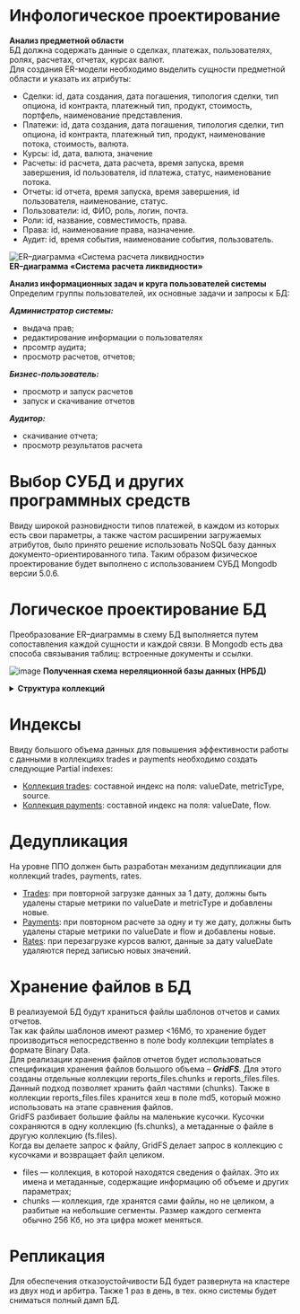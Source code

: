 # Инфологическое проектирование
**Анализ предметной области** </br>
БД должна содержать данные о сделках, платежах, пользователях, ролях, расчетах, отчетах, курсах валют.</br>
Для создания ER-модели необходимо выделить сущности предметной области и указать их атрибуты:
- Сделки: id, дата создания, дата погашения, типология сделки, тип опциона, id контракта, платежный тип, продукт, стоимость, портфель, наименование представления.
- Платежи: id, дата создания, дата погашения, типология сделки, тип опциона, id контракта, платежный тип, продукт, наименование потока, стоимость, валюта.
- Курсы: id, дата, валюта, значение
- Расчеты: id расчета, дата расчета, время запуска, время завершения, id пользователя, id платежа, статус, наименование потока.
- Отчеты: id отчета, время запуска, время завершения, id пользователя, наименование, статус.
- Пользователи: id, ФИО, роль, логин, почта.
- Роли: id, название, совместимость, права.
- Права: id, наименование права, назначение.
- Аудит: id, время события, наименование события, пользователь.


![ER–диаграмма «Система расчета ликвидности»](https://github.com/user-attachments/assets/db964de2-4a62-4bb6-a08b-17835ecbe9c1)</br>
**ER–диаграмма «Система расчета ликвидности»** </br>


**Анализ информационных задач и круга пользователей системы**</br>
Определим группы пользователей, их основные задачи и запросы к БД:</br>

***Администратор системы:***
- выдача прав;
- редактирование информации о пользователях
- прсомтр аудита;
- просмотр расчетов, отчетов;

***Бизнес-пользователь:***
- просмотр и запуск расчетов
- запуск и скачивание отчетов
  
***Аудитор:***
- скачивание отчета;
- просмотр результатов расчета

# Выбор СУБД и других программных средств
Ввиду широкой разновидности типов платежей, в каждом из которых есть свои параметры, а также частом расширении загружаемых атрибутов, было принято решение использовать NoSQL базу данных документо-ориентированного типа. Таким образом физическое проектирование будет выполнено с использованием СУБД Mongodb версии 5.0.6.

# Логическое проектирование БД
Преобразование ER–диаграммы в схему БД выполняется путем сопоставления каждой сущности и каждой связи. В Mongodb есть два способа связывания таблиц: встроенные документы и ссылки.

![image](https://github.com/user-attachments/assets/9d476a54-58ce-4af4-9781-09973ead2bc5)
**Полученная схема нереляционной базы данных (НРБД)**

<details>


**<summary>Структура коллекций</summary>**

Таблица 1. Схема отношения Сделки (trades)
  |Содержание поля|Имя поля|Тип|Примечания|
|-|--------|----|---------------|
|Идентификатор|_id|ObjectId|**первичный ключ**
|Дата|valueDate|Timestamp|обязательное поле,<br/> в составе индекса, <br/> используется в дедупликации
|Стоимость|value|Double|обязательное поле
|Тип метрики|metricType|String|обязательное поле, <br/> в составе индекса, <br/>
|Источник|source|String|обязательное поле, <br/> в составе индекса
|Название представления|view|String|обязательное поле
|Инструмент|instrument|String|обязательное поле,<br/> (пример: USD/RUB)
|Портфель|portfolio|String|обязательное поле
|Номер контракта|contractNumber|Integer|обязательное поле
|Дата погашения|maturityDate|Date|обязательное поле
|Номер сделки|tradeNumber|Integer|обязательное поле
|Тип сделки|tradeType|String|обязательное поле
|Дата заключения сделки|tradeDate|Date|обязательное поле
|Валюта|currency|String|обязательное поле|

Таблица 2. Схема отношения Курсы (rates)
  |Содержание поля|Имя поля|Тип|Примечания|
|-|--------|----|---------------|
|Идентификатор|_id|ObjectId|**первичный ключ**
|Дата|valueDate|Timestamp|обязательное поле,<br/> дедупликация по дате
|Курс|value|Double|обязательное поле
|Валюта|currency|String|обязательное поле
|Валютная пара|currencyRate|String|обязательное поле
|Время загрузки|dateTime|Timestamp|обязательное поле|

Таблица 3.Схема отношения Статистика расчетов (calculationStatistics)
  |Содержание поля|Имя поля|Тип|Примечания|
|-|--------|----|---------------|
|Идентификатор|_id|ObjectId|**первичный ключ**
|Наименование расчета|calculatorName|String|обязательное поле,<br/> дедупликация по дате
|Пользователь запустил расчет|userName|String|обязательное поле,<br/> ***ссылка на коллекцию users***
|Дата создания|createDate|Timestamp|обязательное поле
|Дата расчета|generateDate|Date|обязательное поле
|Наименование потока|dataFlow|String|обязательное поле
|Статус расчета|status|String|обязательное поле|

Таблица 4. Схема отношения Платежи (payments)
  |Содержание поля|Имя поля|Тип|Примечания|
|-|--------|----|---------------|
|Идентификатор|_id|ObjectId|**первичный ключ**
|Дата|valueDate|Timestamp|обязательное поле,<br/> в составе индекса, <br/> используется в дедупликации
|Стоимость|value|Double|обязательное поле
|Тип метрики|flow|String|обязательное поле, <br/> в составе индекса, <br/> используется в дедупликации
|Инструмент|instrument|String|обязательное поле
|Портфель|portfolio|String|обязательное поле
|***Курс валюты***|***currencyRate*** <br/> currencyRate.currency <br/> currencyRate.value|***Array*** <br/> String <br/> Double |***Вложенный документ из коллекции rates***
|Номер контракта|contractNumber|Integer|обязательное поле
|Дата погашения|maturityDate|Date|обязательное поле
|Номер сделки|tradeNumber|Integer|обязательное поле
|Тип сделки|tradeType|String|обязательное поле <br/> (internal/external)
|Дата заключения сделки|tradeDate|Date|обязательное поле
|Тип транзакции|transactionType|String|обязательное поле <br/> (call/put)
|Опцион на покупку/продажу|buysell|String|обязательное поле
|Организация|legalEntity|String|обязательное поле
|Тип опциона|optionType|String|обязательное поле <br/> (american,european)
|Тип платежа|paymentType|String|обязательное поле <br/> (Forecast, Premium)
|Дата погашения|paymentDate|Date|обязательное поле
|***Данные по расчету***|***calculationData*** <br/> calculationData._id <br/> calculationData.name|***Array*** <br/> ObjectId <br/> String |***Вложенный документ из коллекции calculationStatistics***|

Таблица 5. Схема отношения Отчеты (reportsTasks) 
  |Содержание поля|Имя поля|Тип|Примечания|
|-|--------|----|---------------|
|Идентификатор|_id|ObjectId|**первичный ключ**
|Наименование отчета|reportName|String|обязательное поле
|Идентификатор шаблона|template_id|ObjectId|обязательное поле, <br/> ***ссылка на коллекцию templates***
|Отчетная дата|reportDate|Date|обязательное поле
|Наименование потока|flow|String|обязательное поле
|***Имя файла***|***file*** <br/> file._id <br/> file.filename |***Array*** <br/> ObjectId <br/> String|***Вложенный документ из коллекции reports_files.files***
|Формат файла|format|String|обязательное поле
|Дата создания|generateDate|Timestamp|обязательное поле
|Имя пользователя|creator|String|обязательное поле, <br/> ***ссылка на коллекцию users***
|Статус отчета|reportStatus|String|обязательное поле|

Таблица 6. Схема отношения Шаблоны (templates)
  |Содержание поля|Имя поля|Тип|Примечания|
|-|--------|----|---------------|
|Идентификатор|_id|ObjectId|**первичный ключ**
|Наименование шаблона|templateName|String|обязательное поле, <br/> ***уникальное поле***
|Дата создания|createDate|Timestamp|обязательное поле
|Имя пользователя|creator|String|обязательное поле
|Файл |body|Binary Data|обязательное поле|

Таблица 7. Схема отношения Файлы отчетов (reports_files.files)
  |Содержание поля|Имя поля|Тип|Примечания|
|-|--------|----|---------------|
|Идентификатор|_id|ObjectId|**первичный ключ**
|Имя файла|filename|String|обязательное поле
|Длина|length|Integer|обязательное поле
|Дата обновления|uploadDate|Timestamp|обязательное поле
|Размер чанка|chunkSize|Integer|обязательное поле
|Хеш|md5|String|обязательное поле|

Таблица 8. Схема отношения Части файлов отчетов (reports_files.chunks)
  |Содержание поля|Имя поля|Тип|Примечания|
|-|--------|----|---------------|
|Идентификатор|_id|ObjectId|**первичный ключ**
|Идентификатор файла|file_id|ObjectId|обязательное поле
|Содержимое|data|Binary Data|обязательное поле|

Таблица 9. Схема отношения Пользователи (users)
  |Содержание поля|Имя поля|Тип|Примечания|
|-|--------|----|---------------|
|Идентификатор|_id|ObjectId|**первичный ключ**
|Логин|login|String|обязательное поле, <br/> ***уникальное поле***
|ФИО|email|String|обязательное поле, <br/> ***уникальное поле***
|Почта|uploadDate|String|обязательное поле
|Статус|isFired|Boolean|обязательное поле
|Дата изменения|createDate|Timestamp|обязательное поле
|***Роль***|***role*** <br/> role.name <br/> role.permissions|Boolean <br/> String  <br/>String|***Вложенный документ из коллекции roles***|

Таблица 10. Схема отношения Роли (roles)
  |Содержание поля|Имя поля|Тип|Примечания|
|-|--------|----|---------------|
|Идентификатор|_id|ObjectId|**первичный ключ**
|Наименование|name|String|обязательное поле
|Права|permissions|Array|обязательное поле|

Таблица 11. Схема отношения Аудит (audit)
  |Содержание поля|Имя поля|Тип|Примечания|
|-|--------|----|---------------|
|Идентификатор|_id|ObjectId|**первичный ключ**
|ФИО|userName|String|обязательное поле <br/>  ***ссылка на коллекцию users***
|Дата события|dateTime|Timestamp|обязательное поле
|Тип события|dateTime|String|обязательное поле
|Описание|description|String| |

</details>


# Индексы
Ввиду большого объема данных для повышения эффективности работы с данными в коллекциях trades и payments необходимо создать следующие Partial indexes: <br/>
- <u>Коллекция trades</u>: составной индекс на поля: valueDate, metricType, source.
- <u>Коллекция payments</u>: составной индекс на поля: valueDate, flow.

# Дедупликация
На уровне ППО должен быть разработан механизм дедупликации для коллекций trades, payments, rates.<br/>
- <u>Trades</u>: при повторной загрузке данных за 1 дату, должны быть удалены старые метрики по valueDate и metricType и добавлены новые.
- <u>Payments</u>: при повторном расчете за одну и ту же дату, должны быть удалены старые метрики по valueDate и flow и добавлены новые.
- <u>Rates</u>: при перезагрузке курсов валют, данные за дату valueDate удаляются перед записью новых значений.


# Хранение файлов в БД
В реализуемой БД будут храниться файлы шаблонов отчетов и самих отчетов. <br/>
Так как файлы шаблонов имеют размер <16Мб, то хранение будет производиться непосредственно в поле body коллекции templates в формате Binary Data.<br/>
Для реализации хранения файлов отчетов будет использоваться спецификация хранения файлов большого объема – ***GridFS***. Для этого созданы отдельные коллекции reports_files.chunks и reports_files.files. Данный подход позволяет хранить файл частями (chunks). Также в коллекции reports_files.files хранится хеш в поле md5, который можно использовать на этапе сравнения файлов.<br/>
GridFS разбивает большие файлы на маленькие кусочки. Кусочки сохраняются в одну коллекцию (fs.chunks), а метаданные о файле в другую коллекцию (fs.files). <br/>
Когда вы делаете запрос к файлу, GridFS делает запрос в коллекцию с кусочками и возвращает файл целиком.
- files — коллекция, в которой находятся сведения о файлах. Это их имена и метаданные, содержащие информацию об объеме и других параметрах;
- chunks — коллекция, где хранятся сами файлы, но не целиком, а разбитые на небольшие сегменты. Размер каждого сегмента обычно 256 Кб, но эта цифра может меняться.

# Репликация
Для обеспечения отказоустойчивости БД будет развернута на кластере из двух нод и арбитра. Также 1 раз в день, в тех. окно системы будет сниматься полный дамп БД.


